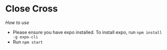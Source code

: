 # Close Cross

*How to use*
* Please ensure you have expo installed. To install expo, run `npm install -g expo-cli`
* Run `npm start`
